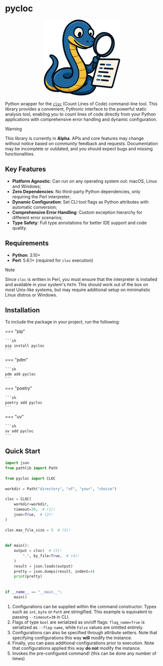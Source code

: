 # pycloc

<center>
 <img src="assets/images/pycloc.png" alt="pycloc logo" />
</center>

Python wrapper for the [`cloc`](https://github.com/AlDanial/cloc) (Count Lines of Code) command-line tool.
This library provides a convenient, Pythonic interface to the powerful static analysis tool,
enabling you to count lines of code directly from your Python applications with comprehensive
error handling and dynamic configuration.

> [!WARNING]
> This library is currently in **Alpha**.
> APIs and core features may change without notice based on community feedback and requests.
> Documentation may be incomplete or outdated, and you should expect bugs and missing functionalities.

## Key Features

- **Platform Agnostic**: Can run on any operating system out: macOS, Linux and Windows;
- **Zero Dependencies**: No third-party Python dependencies, only requiring the Perl interpreter;
- **Dynamic Configuration**: Set CLI tool flags as Python attributes with automatic conversion;
- **Comprehensive Error Handling**: Custom exception hierarchy for different error scenarios;
- **Type Safety**: Full type annotations for better IDE support and code quality.

## Requirements

- **Python**: 3.10+
- **Perl**: 5.6.1+ (required for `cloc` execution)

> [!NOTE]
> Since `cloc` is written in Perl,
> you must ensure that the interpreter is installed and available in your system's `PATH`.
> This should work out of the box on most Unix-like systems,
> but may require additional setup on minimalistic Linux distros or Windows.

## Installation

To include the package in your project, run the following:

=== "pip"

    ```sh
    pip install pycloc
    ```

=== "pdm"

    ```sh
    pdm add pycloc
    ```

=== "poetry"

    ```sh
    poetry add pycloc
    ```

=== "uv"

    ```sh
    uv add pycloc
    ```

## Quick Start

```py linenums="1" title="example.py"
import json
from pathlib import Path

from pycloc import CLOC

workdir = Path("directory", "of", "your", "choice")

cloc = CLOC(
    workdir=workdir,
    timeout=30,  # (1)!
    json=True,  # (2)!
)

cloc.max_file_size = 5  # (3)!


def main():
    output = cloc(  # (5)!
        ".", by_file=True,  # (4)!
    )
    result = json.loads(output)
    pretty = json.dumps(result, indent=4)
    print(pretty)


if __name__ == "__main__":
    main()
```

1. Configurations can be supplied within the command constructor.
   Types such as `int`, `byte` or `Path` are stringified.
   This example is equivalent to passing `--timeout=30` in CLI.
2. Flags of type `bool` are serialized as on/off flags: `flag_name=True`
   is serialized as `--flag-name`, while `False` values are omitted entirely.
3. Configurations can also be specified through attribute setters.
   Note that specifying configurations this way **will** modify the instance.
4. Finally, you can pass additional configurations prior to execution.
   Note that configurations applied this way **do not** modify the instance.
5. Invokes the pre-configured command! (this can be done any number of times)
